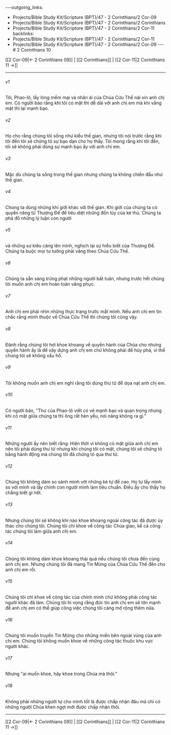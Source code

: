 ---outgoing_links:
  - Projects/Bible Study Kit/Scripture (BPT)/47 - 2 Corinthians/2 Cor-09
  - Projects/Bible Study Kit/Scripture (BPT)/47 - 2 Corinthians/2 Corinthians
  - Projects/Bible Study Kit/Scripture (BPT)/47 - 2 Corinthians/2 Cor-11
backlinks:
  - Projects/Bible Study Kit/Scripture (BPT)/47 - 2 Corinthians/2 Cor-11
  - Projects/Bible Study Kit/Scripture (BPT)/47 - 2 Corinthians/2 Cor-09
---# 2 Corinthians 10

[[2 Cor-09|← 2 Corinthians 09]] | [[2 Corinthians]] | [[2 Cor-11|2 Corinthians 11 →]]
***



###### v1 
Tôi, Phao-lô, lấy lòng mềm mại và nhân ái của Chúa Cứu Thế nài xin anh chị em. Có người bảo rằng khi tôi có mặt thì dễ dãi với anh chị em mà khi vắng mặt thì lại mạnh bạo. 

###### v2 
Họ cho rằng chúng tôi sống như kiểu thế gian, nhưng tôi nói trước rằng khi tôi đến tôi sẽ chứng tỏ sự bạo dạn cho họ thấy. Tôi mong rằng khi tôi đến, tôi sẽ không phải dùng sự mạnh bạo ấy với anh chị em. 

###### v3 
Mặc dù chúng ta sống trong thế gian nhưng chúng ta không chiến đấu như thế gian. 

###### v4 
Chúng ta dùng những khí giới khác với thế gian. Khí giới của chúng ta có quyền năng từ Thượng Đế để tiêu diệt những đồn lũy của kẻ thù. Chúng ta phá đổ những lý luận con người 

###### v5 
và những sự kiêu căng lên mình, nghịch lại sự hiểu biết của Thượng Đế. Chúng ta buộc mọi tư tưởng phải vâng theo Chúa Cứu Thế. 

###### v6 
Chúng ta sẵn sàng trừng phạt những người bất tuân, nhưng trước hết chúng tôi muốn anh chị em hoàn toàn vâng phục. 

###### v7 
Anh chị em phải nhìn những thực trạng trước mắt mình. Nếu anh chị em tin chắc rằng mình thuộc về Chúa Cứu Thế thì chúng tôi cũng vậy. 

###### v8 
Đành rằng chúng tôi hơi khoe khoang về quyền hành của Chúa cho nhưng quyền hành ấy là để xây dựng anh chị em chứ không phải để hủy phá, vì thế chúng tôi sẽ không xấu hổ. 

###### v9 
Tôi không muốn anh chị em nghĩ rằng tôi dùng thư từ để dọa nạt anh chị em. 

###### v10 
Có người bảo, "Thư của Phao-lô viết có vẻ mạnh bạo và quan trọng nhưng khi có mặt giữa chúng ta thì ông rất hèn yếu, nói năng không ra gì." 

###### v11 
Những người ấy nên biết rằng: Hiện thời vì không có mặt giữa anh chị em nên tôi phải dùng thư từ nhưng khi chúng tôi có mặt, chúng tôi sẽ chứng tỏ bằng hành động mà chúng tôi đã chứng tỏ qua thư từ. 

###### v12 
Chúng tôi không dám so sánh mình với những kẻ tự đề cao. Họ tự lấy mình so với mình và lấy chính con người mình làm tiêu chuẩn. Điều ấy cho thấy họ chẳng biết gì hết. 

###### v13 
Nhưng chúng tôi sẽ không khi nào khoe khoang ngoài công tác đã được ủy thác cho chúng tôi. Chúng tôi chỉ khoe về công tác Chúa giao, kể cả công tác chúng tôi làm giữa anh chị em. 

###### v14 
Chúng tôi không dám khoe khoang thái quá nếu chúng tôi chưa đến cùng anh chị em. Nhưng chúng tôi đã mang Tin Mừng của Chúa Cứu Thế đến cho anh chị em rồi. 

###### v15 
Chúng tôi chỉ khoe về công tác của chính mình chứ không phải công tác người khác đã làm. Chúng tôi hi vọng rằng đức tin anh chị em sẽ lớn mạnh để anh chị em có thể giúp công việc chúng tôi càng mở rộng thêm nữa. 

###### v16 
Chúng tôi muốn truyền Tin Mừng cho những miền bên ngoài vùng của anh chị em. Chúng tôi không muốn khoe về những công tác thuộc khu vực người khác. 

###### v17 
Nhưng "ai muốn khoe, hãy khoe trong Chúa mà thôi." 

###### v18 
Không phải những người tự cho mình tốt là được chấp nhận đâu mà chỉ có những người Chúa khen ngợi mới được chấp nhận thôi.

***
[[2 Cor-09|← 2 Corinthians 09]] | [[2 Corinthians]] | [[2 Cor-11|2 Corinthians 11 →]]
